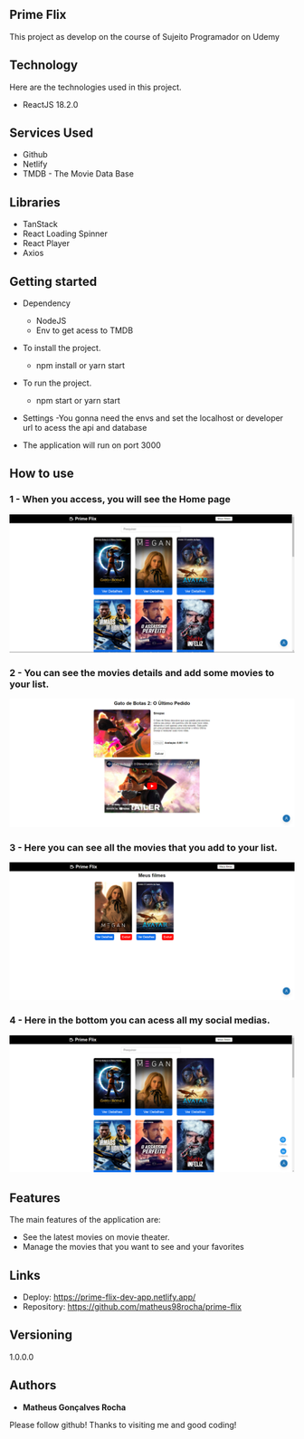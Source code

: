 ## Prime Flix
This project as develop on the course of Sujeito Programador on Udemy


## Technology 

Here are the technologies used in this project.

* ReactJS  18.2.0

## Services Used

* Github
* Netlify
* TMDB - The Movie Data Base

## Libraries

* TanStack
* React Loading Spinner
* React Player
* Axios

## Getting started

* Dependency
  - NodeJS
  - Env to get acess to TMDB
  
* To install the project.
  - npm install or yarn start
  
* To run the project.
  - npm start or yarn start
  
* Settings
 -You gonna need the envs and set the localhost or developer url to acess the api and database
 - The application will run on port 3000

## How to use

### 1 - When you access, you will see the Home page

![Homepage image](https://github.com/matheus98rocha/prime-flix/blob/master/public/readme/home.png)

### 2 - You can see the movies details and add some movies to your list.

![Movie Details](https://github.com/matheus98rocha/prime-flix/blob/master/public/readme/movieDetails.png)

### 3 - Here you can see all the movies that you add to your list.

![My Movies](https://github.com/matheus98rocha/prime-flix/blob/master/public/readme/myMovies.png)

### 4 - Here in the bottom you can acess all my social medias.

![My Movies](https://github.com/matheus98rocha/prime-flix/blob/master/public/readme/profileMenu.png)


## Features

The main features of the application are:
 - See the latest movies on movie theater.
 - Manage the movies that you want to see and your favorites


## Links
  - Deploy: https://prime-flix-dev-app.netlify.app/
  - Repository: https://github.com/matheus98rocha/prime-flix

  ## Versioning

  1.0.0.0


  ## Authors

  * **Matheus Gonçalves Rocha** 

  Please follow github!
  Thanks to visiting me and good coding!
